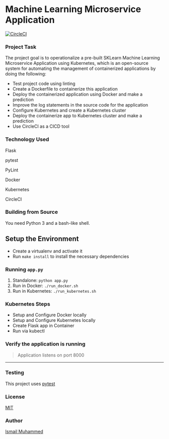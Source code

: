 # Machine Learning Microservice Application

[![CircleCI](https://dl.circleci.com/status-badge/img/gh/IsmailMuhammed2019/Devopsproject4/tree/main.svg?style=svg)](https://dl.circleci.com/status-badge/redirect/gh/IsmailMuhammed2019/Devopsproject4/tree/main)

### Project Task

The project goal is to operationalize a pre-built SKLearn Machine Learning Microservice Application using Kubernetes, which is an open-source system for automating the management of containerized applications by doing the following:

- Test project code using linting
- Create a Dockerfile to containerize this application
- Deploy the containerized application using Docker and make a prediction
- Improve the log statements in the source code for the application
- Configure Kubernetes and create a Kubernetes cluster
- Deploy the containerize app to Kubernetes cluster and make a prediction
- Use CircleCI as a CICD tool

### Technology Used

Flask

pytest

PyLint

Docker

Kubernetes

CircleCI

### Building from Source

You need Python 3 and a bash-like shell.

## Setup the Environment

- Create a virtualenv and activate it
- Run `make install` to install the necessary dependencies

### Running `app.py`

1. Standalone: `python app.py`
2. Run in Docker: `./run_docker.sh`
3. Run in Kubernetes: `./run_kubernetes.sh`

### Kubernetes Steps

- Setup and Configure Docker locally
- Setup and Configure Kubernetes locally
- Create Flask app in Container
- Run via kubectl

### Verify the application is running

> Application listens on port 8000

---

### Testing

This project uses [pytest](https://docs.pytest.org/en/latest/)

### License

[MIT](https://opensource.org/licenses/MIT)

### Author

[Ismail Muhammed](https://ismailmuhammed2019.github.io/)

